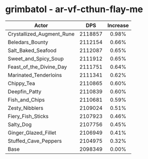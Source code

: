 # grimbatol - ar-vf-cthun-flay-me
| Actor | DPS | Increase |
|---|:---:|:---:|
|Crystallized_Augment_Rune|2118857|0.98%|
|Beledars_Bounty|2112154|0.66%|
|Salt_Baked_Seafood|2112087|0.65%|
|Sweet_and_Spicy_Soup|2111912|0.65%|
|Feast_of_the_Divine_Day|2111751|0.64%|
|Marinated_Tenderloins|2111341|0.62%|
|Chippy_Tea|2110865|0.60%|
|Deepfin_Patty|2110839|0.60%|
|Fish_and_Chips|2110681|0.59%|
|Zesty_Nibblers|2109024|0.51%|
|Fiery_Fish_Sticks|2107923|0.46%|
|Salty_Dog|2107756|0.45%|
|Ginger_Glazed_Fillet|2106949|0.41%|
|Stuffed_Cave_Peppers|2104975|0.32%|
|Base|2098349|0.00%|
